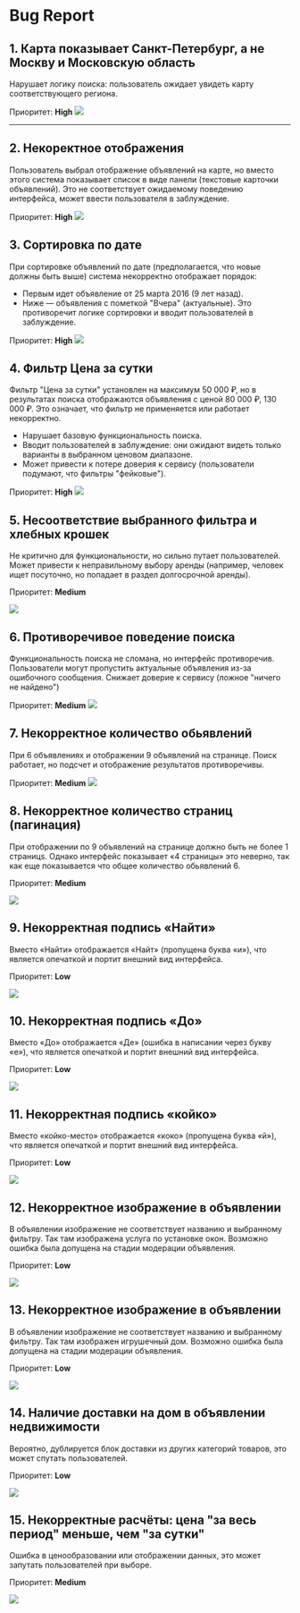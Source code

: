 # Bug Report 

## 1. Карта показывает Санкт-Петербург, а не Москву и Московскую область
Нарушает логику поиска: пользователь ожидает увидеть карту соответствующего региона.

Приоритет: **High**
![](taskOnePage/bugOne.png)

-------------------
 ## 2. Некоректное отображения
 Пользователь выбрал отображение объявлений на карте, но вместо этого система показывает список в виде панели (текстовые карточки объявлений). 
 Это не соответствует ожидаемому поведению интерфейса, может ввести пользователя в заблуждение.
 
 Приоритет: **High**
 ![](taskOnePage/bugTwo.png)

 ## 3. Сортировка по дате
При сортировке объявлений по дате (предполагается, что новые должны быть выше) система некорректно отображает порядок:

- Первым идет объявление от 25 марта 2016 (9 лет назад).
- Ниже — объявления с пометкой "Вчера" (актуальные).
Это противоречит логике сортировки и вводит пользователей в заблуждение.

Приоритет: **High**
![](taskOnePage/bugThree.png)

## 4. Фильтр Цена за сутки
Фильтр "Цена за сутки" установлен на максимум 50 000 ₽, но в результатах поиска отображаются объявления с ценой 80 000 ₽, 130 000 ₽.
Это означает, что фильтр не применяется или работает некорректно.

- Нарушает базовую функциональность поиска.
- Вводит пользователей в заблуждение: они ожидают видеть только варианты в выбранном ценовом диапазоне.
- Может привести к потере доверия к сервису (пользователи подумают, что фильтры "фейковые").

Приоритет: **High**
![](taskOnePage/bugFour.png)

## 5. Несоответствие выбранного фильтра и хлебных крошек
Не критично для функциональности, но сильно путает пользователей.
Может привести к неправильному выбору аренды (например, человек ищет посуточно, но попадает в раздел долгосрочной аренды).

Приоритет: **Medium**

![](taskOnePage/bugFive.png)

## 6. Противоречивое поведение поиска
Функциональность поиска не сломана, но интерфейс противоречив.
Пользователи могут пропустить актуальные объявления из-за ошибочного сообщения.
Снижает доверие к сервису (ложное "ничего не найдено")

Приоритет: **Medium**
![](taskOnePage/bugSix.png)

## 7. Некорректное количество обьявлений 

При 6 объявлениях и отображении 9 объявлений на странице.
Поиск работает, но подсчет и отображение результатов противоречивы.

Приоритет: **Medium**
![](taskOnePage/bugSevenOne.png)

## 8. Некорректное количество страниц (пагинация) 
При отображении по 9 объявлений на странице должно быть не более 1 страницs. 
Однако интерфейс показывает «4 страницы» это неверно, так как еще показывается что общее количество обьявлений 6.

Приоритет: **Medium**

![](taskOnePage/bugSevenTwo.png)

## 9. Некорректная подпись «Найти»
Вместо «Найти» отображается «Найт» (пропущена буква «и»), 
что является опечаткой и портит внешний вид интерфейса.

Приоритет: **Low**

![](taskOnePage/bugEight.png)

## 10. Некорректная подпись «До»
Вместо «До» отображается «Де» (ошибка в написании через букву «е»), 
что является опечаткой и портит внешний вид интерфейса.

Приоритет: **Low**

![](taskOnePage/bugNine.png)

## 11. Некорректная подпись «койко»
Вместо «койко-место» отображается «коко» (пропущена буква «й»), 
что является опечаткой и портит внешний вид интерфейса.

Приоритет: **Low**

![](taskOnePage/bugTen.png)

## 12. Некорректное изображение в объявлении
В объявлении изображение не соответствует названию и выбранному фильтру.
Так там изображена услуга по установке окон.
Возможно ошибка была допущена на стадии модерации объявления.

Приоритет: **Low**

![](taskOnePage/bugEleven.png)

## 13. Некорректное изображение в объявлении
В объявлении изображение не соответствует названию и выбранному фильтру.
Так там изображен игрушечный дом.
Возможно ошибка была допущена на стадии модерации объявления.

Приоритет: **Low**

![](taskOnePage/bugFourteen.png)

## 14. Наличие доставки на дом в объявлении недвижимости
Вероятно, дублируется блок доставки из других категорий товаров, это может спутать пользователей.

Приоритет: **Low**

![](taskOnePage/bugTwelve.png)

## 15. Некорректные расчёты: цена "за весь период" меньше, чем "за сутки"
Ошибка в ценообразовании или отображении данных, это может запутать пользователей при выборе.

Приоритет: **Medium**

![](taskOnePage/bugThirteen.png)
















